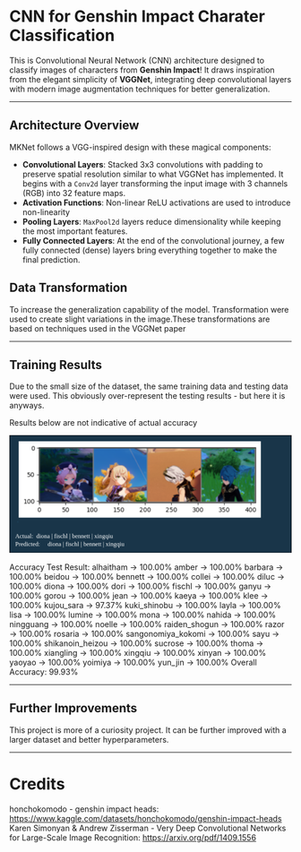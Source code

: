 # CNN for Genshin Impact Charater Classification

This is Convolutional Neural Network (CNN) architecture designed to classify images of characters from **Genshin Impact**! It draws inspiration from the elegant simplicity of **VGGNet**, integrating deep convolutional layers with modern image augmentation techniques for better generalization.

---

## Architecture Overview

MKNet follows a VGG-inspired design with these magical components:

- **Convolutional Layers**: Stacked 3x3 convolutions with padding to preserve spatial resolution similar to what VGGNet has implemented. It begins with a `Conv2d` layer transforming the input image with 3 channels (RGB) into 32 feature maps.
- **Activation Functions**: Non-linear ReLU activations are used to introduce non-linearity
- **Pooling Layers**: `MaxPool2d` layers reduce dimensionality while keeping the most important features.
- **Fully Connected Layers**: At the end of the convolutional journey, a few fully connected (dense) layers bring everything together to make the final prediction.

## Data Transformation

To increase the generalization capability of the model. Transformation were used to create slight variations in the image.These transformations are based on techniques used in the VGGNet paper

---

## Training Results

Due to the small size of the dataset, the same training data and testing data were used. This obviously over-represent the testing results - but here it is anyways.

Results below are not indicative of actual accuracy

![alt text](image.png)

Accuracy Test Result:
alhaitham  → 100.00%
amber      → 100.00%
barbara    → 100.00%
beidou     → 100.00%
bennett    → 100.00%
collei     → 100.00%
diluc      → 100.00%
diona      → 100.00%
dori       → 100.00%
fischl     → 100.00%
ganyu      → 100.00%
gorou      → 100.00%
jean       → 100.00%
kaeya      → 100.00%
klee       → 100.00%
kujou_sara → 97.37%
kuki_shinobu → 100.00%
layla      → 100.00%
lisa       → 100.00%
lumine     → 100.00%
mona       → 100.00%
nahida     → 100.00%
ningguang  → 100.00%
noelle     → 100.00%
raiden_shogun → 100.00%
razor      → 100.00%
rosaria    → 100.00%
sangonomiya_kokomi → 100.00%
sayu       → 100.00%
shikanoin_heizou → 100.00%
sucrose    → 100.00%
thoma      → 100.00%
xiangling  → 100.00%
xingqiu    → 100.00%
xinyan     → 100.00%
yaoyao     → 100.00%
yoimiya    → 100.00%
yun_jin    → 100.00%
Overall Accuracy: 99.93%

---

## Further Improvements

This project is more of a curiosity project. It can be further improved with a larger dataset and better hyperparameters. 

---

# Credits

honchokomodo - genshin impact heads: https://www.kaggle.com/datasets/honchokomodo/genshin-impact-heads
Karen Simonyan & Andrew Zisserman - Very Deep Convolutional Networks for Large-Scale Image Recognition: https://arxiv.org/pdf/1409.1556

